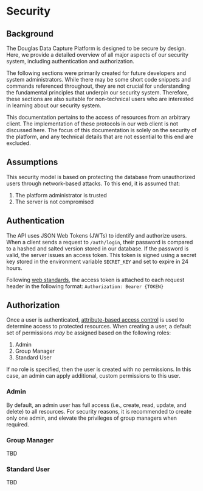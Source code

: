 # Security

## Background

The Douglas Data Capture Platform is designed to be secure by design. Here, we provide a detailed overview of all major aspects of our security system, including authentication and authorization.

The following sections were primarily created for future developers and system administrators. While there may be some short code snippets and commands referenced throughout, they are not crucial for understanding the fundamental principles that underpin our security system. Therefore, these sections are also suitable for non-technical users who are interested in learning about our security system.

This documentation pertains to the access of resources from an arbitrary client. The implementation of these protocols in our web client is not discussed here. The focus of this documentation is solely on the security of the platform, and any technical details that are not essential to this end are excluded.

## Assumptions

This security model is based on protecting the database from unauthorized users through network-based attacks. To this end, it is assumed that:

1. The platform administrator is trusted
2. The server is not compromised

## Authentication

The API uses JSON Web Tokens (JWTs) to identify and authorize users. When a client sends a request to `/auth/login`, their password is compared to a hashed and salted version stored in our database. If the password is valid, the server issues an access token. This token is signed using a secret key stored in the environment variable `SECRET_KEY` and set to expire in 24 hours.

Following [web standards](https://www.rfc-editor.org/rfc/rfc6750), the access token is attached to each request header in the following format: `Authorization: Bearer {TOKEN}`

## Authorization

Once a user is authenticated, [attribute-based access control](https://en.wikipedia.org/wiki/Attribute-based_access_control) is used to determine access to protected resources. When creating a user, a default set of permissions _may_ be assigned based on the following roles:

1. Admin
2. Group Manager
3. Standard User

If no role is specified, then the user is created with no permissions. In this case, an admin can apply additional, custom permissions to this user.

### Admin

By default, an admin user has full access (i.e., create, read, update, and delete) to all resources. For security reasons, it is recommended to create only one admin, and elevate the privileges of group managers when required.

### Group Manager

TBD

### Standard User

TBD
